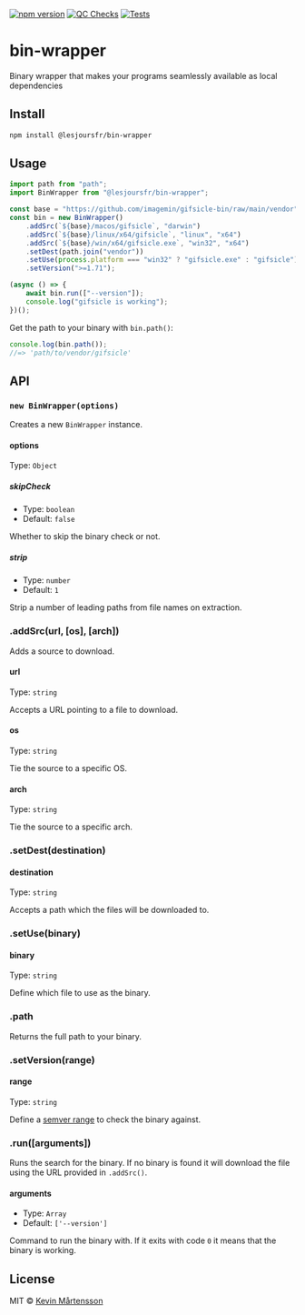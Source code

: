 [![npm version](https://badge.fury.io/js/@lesjoursfr%2Fbin-wrapper.svg)](https://badge.fury.io/js/@lesjoursfr%2Fbin-wrapper)
[![QC Checks](https://github.com/lesjoursfr/bin-wrapper/actions/workflows/quality-control.yml/badge.svg)](https://github.com/lesjoursfr/bin-wrapper/actions/workflows/quality-control.yml)
[![Tests](https://github.com/lesjoursfr/bin-wrapper/actions/workflows/tests.yml/badge.svg)](https://github.com/lesjoursfr/bin-wrapper/actions/workflows/tests.yml)

# bin-wrapper

Binary wrapper that makes your programs seamlessly available as local dependencies

## Install

```sh
npm install @lesjoursfr/bin-wrapper
```

## Usage

```js
import path from "path";
import BinWrapper from "@lesjoursfr/bin-wrapper";

const base = "https://github.com/imagemin/gifsicle-bin/raw/main/vendor";
const bin = new BinWrapper()
	.addSrc(`${base}/macos/gifsicle`, "darwin")
	.addSrc(`${base}/linux/x64/gifsicle`, "linux", "x64")
	.addSrc(`${base}/win/x64/gifsicle.exe`, "win32", "x64")
	.setDest(path.join("vendor"))
	.setUse(process.platform === "win32" ? "gifsicle.exe" : "gifsicle")
	.setVersion(">=1.71");

(async () => {
	await bin.run(["--version"]);
	console.log("gifsicle is working");
})();
```

Get the path to your binary with `bin.path()`:

```js
console.log(bin.path());
//=> 'path/to/vendor/gifsicle'
```

## API

### `new BinWrapper(options)`

Creates a new `BinWrapper` instance.

#### options

Type: `Object`

##### skipCheck

- Type: `boolean`
- Default: `false`

Whether to skip the binary check or not.

##### strip

- Type: `number`
- Default: `1`

Strip a number of leading paths from file names on extraction.

### .addSrc(url, [os], [arch])

Adds a source to download.

#### url

Type: `string`

Accepts a URL pointing to a file to download.

#### os

Type: `string`

Tie the source to a specific OS.

#### arch

Type: `string`

Tie the source to a specific arch.

### .setDest(destination)

#### destination

Type: `string`

Accepts a path which the files will be downloaded to.

### .setUse(binary)

#### binary

Type: `string`

Define which file to use as the binary.

### .path

Returns the full path to your binary.

### .setVersion(range)

#### range

Type: `string`

Define a [semver range](https://github.com/npm/node-semver#ranges) to check
the binary against.

### .run([arguments])

Runs the search for the binary. If no binary is found it will download the file
using the URL provided in `.addSrc()`.

#### arguments

- Type: `Array`
- Default: `['--version']`

Command to run the binary with. If it exits with code `0` it means that the
binary is working.

## License

MIT © [Kevin Mårtensson](http://kevinmartensson.com)
